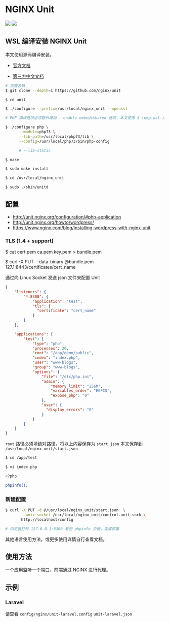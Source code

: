 # NGINX Unit

[![](https://img.shields.io/badge/AD-%E8%85%BE%E8%AE%AF%E4%BA%91%E5%AE%B9%E5%99%A8%E6%9C%8D%E5%8A%A1-blue.svg)](https://cloud.tencent.com/redirect.php?redirect=10058&cps_key=3a5255852d5db99dcd5da4c72f05df61) [![](https://img.shields.io/badge/Support-%E8%85%BE%E8%AE%AF%E4%BA%91%E8%87%AA%E5%AA%92%E4%BD%93-brightgreen.svg)](https://cloud.tencent.com/developer/support-plan?invite_code=13vokmlse8afh)

## WSL 编译安装 NGINX Unit

本文使用源码编译安装。

* [官方文档](https://unit.nginx.org/)

* [第三方中文文档](https://github.com/khs1994-php/unit/blob/master/README_zh-Hans.md)

```bash
# 克隆源码
$ git clone --depth=1 https://github.com/nginx/unit

$ cd unit

$ ./configure --prefix=/usr/local/nginx_unit --openssl

# PHP 编译选项必须额外增加 --enable-embed=shared 选项，本文使用 $ lnmp-wsl-install php 7.2.5 命令所安装 PHP

$ ./configure php \
      --module=php73 \
      --lib-path=/usr/local/php73/lib \
      --config=/usr/local/php73/bin/php-config

      # --lib-static

$ make

$ sudo make install

$ cd /usr/local/nginx_unit

$ sudo ./sbin/unitd
```

## 配置

* http://unit.nginx.org/configuration/#php-application
* http://unit.nginx.org/howto/wordpress/
* https://www.nginx.com/blog/installing-wordpress-with-nginx-unit

### TLS (1.4 + support)

$ cat cert.pem ca.pem key.pem > bundle.pem

$ curl -X PUT --data-binary @bundle.pem 127.1:8443/certificates/cert_name

通过向 Linux Socket 发送 json 文件来配置 Unit

```json
{
    "listeners": {
        "*:8300": {
            "application": "test",
            "tls": {
              "certificate": "cert_name"
            }
        }
    },

    "applications": {
        "test": {
            "type": "php",
            "processes": 20,
            "root": "/app/demo/public",
            "index": "index.php",
            "user": "www-blogs",
            "group": "www-blogs",
            "options": {
                "file": "/etc/php.ini",
                "admin": {
                    "memory_limit": "256M",
                    "variables_order": "EGPCS",
                    "expose_php": "0"
                },
                "user": {
                  "display_errors": "0"
                }
            }
        }
    }
}
```

`root` 路径必须填绝对路径，将以上内容保存为 `start.json` 本文保存到 `/usr/local/nginx_unit/start.json`

```bash
$ cd /app/test

$ vi index.php

<?php

phpinfo();
```

### 新建配置

```bash
$ curl -X PUT -d @/usr/local/nginx_unit/start.json  \
       --unix-socket /usr/local/nginx_unit/control.unit.sock \
       http://localhost/config

# 浏览器打开 127.0.0.1:8300 看到 phpinfo 页面，完成部署
```

其他语言使用方法，或更多使用详情自行查看文档。

## 使用方法

一个应用监听一个端口。前端通过 NGINX 进行代理。

## 示例

### Laravel

请查看 `config/nginx/unit-laravel.config` `unit-laravel.json`
